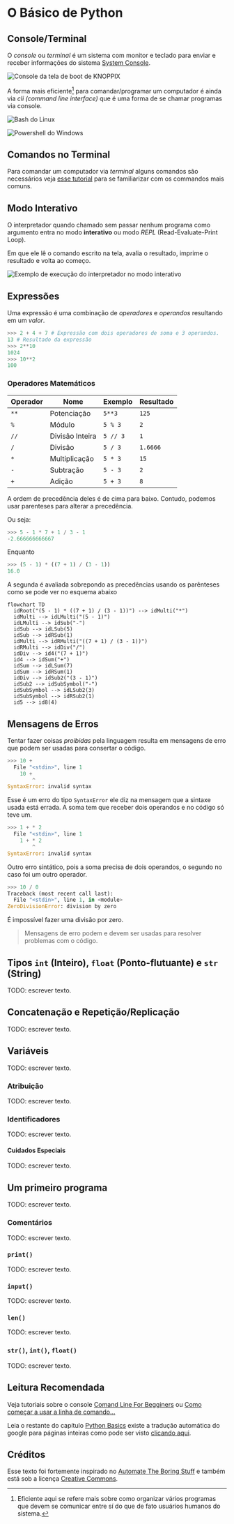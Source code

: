 # O Básico de Python

## Console/Terminal

O _console_ ou _terminal_ é um sistema com monitor e teclado para enviar e receber informações do sistema [System Console](https://en.wikipedia.org/wiki/System_console).

![Console da tela de boot de KNOPPIX](https://upload.wikimedia.org/wikipedia/commons/1/10/KNOPPIX_booting.png)

A forma mais eficiente[^1] para comandar/programar um computador é ainda via _cli (command line interface)_ que é uma forma de se chamar programas via console.

![Bash do Linux](https://upload.wikimedia.org/wikipedia/commons/2/29/Linux_command-line._Bash._GNOME_Terminal._screenshot.png)

![Powershell do Windows](https://upload.wikimedia.org/wikipedia/commons/d/d5/Windows_PowerShell_1.0_PD.png)

## Comandos no Terminal

Para comandar um computador via _terminal_ alguns comandos são necessários veja [esse tutorial](https://marquesfernandes.com/self/como-comecar-a-usar-a-linha-de-comando-terminal-no-linux-tutorial-para-iniciantes/) para se familiarizar com os commandos mais comuns.

## Modo Interativo

O interpretador quando chamado sem passar nenhum programa como argumento entra no modo **interativo** ou modo _REPL_ (Read-Evaluate-Print Loop).

Em que ele lê o comando escrito na tela, avalia o resultado, imprime o resultado e volta ao começo.

![Exemplo de execução do interpretador no modo interativo](simple_interactive_python.gif)

## Expressões

Uma expressão é uma combinação de _operadores_ e _operandos_ resultando em um _valor_.

```python
>>> 2 + 4 + 7 # Expressão com dois operadores de soma e 3 operandos.
13 # Resultado da expressão
>>> 2**10
1024
>>> 10**2
100
```

### Operadores Matemáticos

| Operador | Nome            | Exemplo  | Resultado |
| -------- | --------------- | -------- | --------- |
| `**`     | Potenciação     | `5**3`   | `125`     |
| `%`      | Módulo          | `5 % 3`  | `2`       |
| `//`     | Divisão Inteira | `5 // 3` | `1`       |
| `/`      | Divisão         | `5 / 3`  | `1.6666`  |
| `*`      | Multiplicação   | `5 * 3`  | `15`      |
| `-`      | Subtração       | `5 - 3`  | `2`       |
| `+`      | Adição          | `5 + 3`  | `8`       |

A ordem de precedência deles é de cima para baixo.
Contudo, podemos usar parenteses para alterar a precedência.

Ou seja:

```python
>>> 5 - 1 * 7 + 1 / 3 - 1
-2.666666666667
```

Enquanto

```python
>>> (5 - 1) * ((7 + 1) / (3 - 1))
16.0
```

A segunda é avaliada sobrepondo as precedências usando os parênteses como se pode ver no esquema abaixo

```mermaid
flowchart TD
  idRoot("(5 - 1) * ((7 + 1) / (3 - 1))") --> idMulti("*")
  idMulti --> idLMulti("(5 - 1)")
  idLMulti --> idSub("-")
  idSub --> idLSub(5)
  idSub --> idRSub(1)
  idMulti --> idRMulti("((7 + 1) / (3 - 1))")
  idRMulti --> idDiv("/")
  idDiv --> id4("(7 + 1)")
  id4 --> idSum("+")
  idSum --> idLSum(7)
  idSum --> idRSum(1)
  idDiv --> idSub2("(3 - 1)")
  idSub2 --> idSubSymbol("-")
  idSubSymbol --> idLSub2(3)
  idSubSymbol --> idRSub2(1)
  id5 --> id8(4)
```

## Mensagens de Erros

Tentar fazer coisas _proibidas_ pela linguagem resulta em mensagens de erro que podem ser usadas para consertar o código.

```python
>>> 10 +
  File "<stdin>", line 1
    10 +
        ^
SyntaxError: invalid syntax
```

Esse é um erro do tipo `SyntaxError` ele diz na mensagem que a sintaxe usada está errada.
A soma tem que receber dois operandos e no código só teve um.

```python
>>> 1 + * 2
  File "<stdin>", line 1
    1 + * 2
        ^
SyntaxError: invalid syntax
```

Outro erro sintático, pois a soma precisa de dois operandos, o segundo no caso foi um outro operador.

```python
>>> 10 / 0
Traceback (most recent call last):
  File "<stdin>", line 1, in <module>
ZeroDivisionError: division by zero
```

É impossível fazer uma divisão por zero.

> Mensagens de erro podem e devem ser usadas para resolver problemas com o código.

## Tipos `int` (Inteiro), `float` (Ponto-flutuante) e `str` (String)

TODO: escrever texto.

## Concatenação e Repetição/Replicação

TODO: escrever texto.

## Variáveis

TODO: escrever texto.

### Atribuição

TODO: escrever texto.

### Identificadores

TODO: escrever texto.

#### Cuidados Especiais

TODO: escrever texto.

## Um primeiro programa

TODO: escrever texto.

### Comentários

TODO: escrever texto.

### `print()`

TODO: escrever texto.

### `input()`

TODO: escrever texto.

### `len()`

TODO: escrever texto.

### `str()`, `int()`, `float()`

TODO: escrever texto.

## Leitura Recomendada

Veja tutoriais sobre o console [Comand Line For Begginers](https://ubuntu.com/tutorials/command-line-for-beginners#1-overview) ou [Como começar a usar a linha de comando...](https://marquesfernandes.com/self/como-comecar-a-usar-a-linha-de-comando-terminal-no-linux-tutorial-para-iniciantes/)

Leia o restante do capítulo [Python Basics](https://automatetheboringstuff.com/2e/chapter1/) existe a tradução automática do google para páginas inteiras como pode ser visto [clicando aqui](https://automatetheboringstuff-com.translate.goog/2e/chapter1/?_x_tr_sl=auto&_x_tr_tl=pt&_x_tr_hl=en&_x_tr_pto=wapp).

## Créditos

Esse texto foi fortemente inspirado no [Automate The Boring Stuff](https://automatetheboringstuff.com/2e/chapter1/) e também está sob a licença [Creative Commons](https://creativecommons.org/licenses/by-nc-sa/3.0/).

[^1]: Eficiente aqui se refere mais sobre como organizar vários programas que devem se comunicar entre sí do que de fato usuários humanos do sistema.
